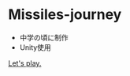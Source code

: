 # Missiles-journey

- 中学の頃に制作
- Unity使用

[Let's play.](https://gyuugoro.github.io/Missiles-journey)
